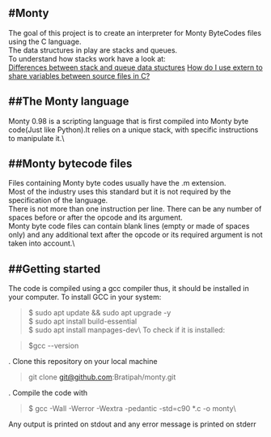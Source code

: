 #Monty
---
The goal of this project is to create an interpreter for Monty ByteCodes files using the C language.\
The data structures in play are stacks and queues.\
To understand how stacks work have a look at:\
[Differences between stack and queue data stuctures](https://byjus.com/gate/difference-stack-and-queue-data-structures/)
[How do I use extern to share variables between source files in C?](https://stackoverflow.com/questions/1433204/how-do-i-use-extern-to-share-variables-between-source-files)

##The Monty language
---
Monty 0.98 is a scripting language that is first compiled into Monty byte code(Just like Python).It relies on a unique stack, with specific instructions to manipulate it.\

##Monty bytecode files
---
Files containing Monty byte codes usually have the .m extension.\
Most of the industry uses this standard but it is not required by the specification of the language.\
There is not more than one instruction per line. 
There can be any number of spaces before or after the opcode and its argument.\
Monty byte code files can contain blank lines (empty or made of spaces only) and any additional text after the opcode or its required argument is not taken into account.\

##Getting started
---
The code is compiled using a gcc compiler thus, it should be installed in your computer.
To install GCC in your system:

> $ sudo apt update && sudo apt upgrade -y\
> $ sudo apt install build-essential\
> $ sudo apt install manpages-dev\ 
To check if it is installed:

> $gcc --version

. Clone this repository on your local machine

> git clone git@github.com:Bratipah/monty.git

. Compile the code with

> $ gcc -Wall -Werror -Wextra -pedantic -std=c90 *.c -o monty\

Any output is printed on stdout and any error message is printed on stderr
